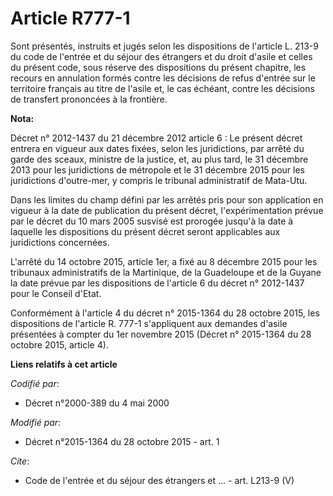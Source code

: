 # Article R777-1

Sont présentés, instruits et jugés selon les dispositions de l'article L. 213-9 du code de l'entrée et du séjour des
étrangers et du droit d'asile et celles du présent code, sous réserve des dispositions du présent chapitre, les recours en
annulation formés contre les décisions de refus d'entrée sur le territoire français au titre de l'asile et, le cas échéant,
contre les décisions de transfert prononcées à la frontière.

**Nota:**

Décret n° 2012-1437 du 21 décembre 2012 article 6 : Le présent décret entrera en vigueur aux dates fixées, selon les
juridictions, par arrêté du garde des sceaux, ministre de la justice, et, au plus tard, le 31 décembre 2013 pour les
juridictions de métropole et le 31 décembre 2015 pour les juridictions d'outre-mer, y compris le tribunal administratif de
Mata-Utu.

Dans les limites du champ défini par les arrêtés pris pour son application en vigueur à la date de publication du présent
décret, l'expérimentation prévue par le décret du 10 mars 2005 susvisé est prorogée jusqu'à la date à laquelle les
dispositions du présent décret seront applicables aux juridictions concernées.

L'arrêté du 14 octobre 2015, article 1er, a fixé au 8 décembre 2015 pour les tribunaux administratifs de la Martinique, de la
Guadeloupe et de la Guyane la date prévue par les dispositions de l'article 6 du décret n° 2012-1437 pour le Conseil d'Etat. 

Conformément à l'article 4 du décret n° 2015-1364 du 28 octobre 2015, les dispositions de l'article R. 777-1 s'appliquent aux
demandes d'asile présentées à compter du 1er novembre 2015 (Décret n° 2015-1364 du 28 octobre 2015, article 4).

**Liens relatifs à cet article**

_Codifié par_:

  - Décret n°2000-389 du 4 mai 2000

_Modifié par_:

  - Décret n°2015-1364 du 28 octobre 2015 - art. 1

_Cite_:

  - Code de l'entrée et du séjour des étrangers et ... - art. L213-9 (V)

